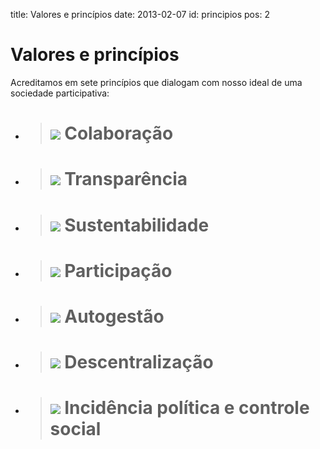 title: Valores e princípios
date: 2013-02-07
id: principios
pos: 2

Valores e princípios
====================

Acreditamos em sete princípios que dialogam com nosso ideal de uma sociedade participativa:

 * > ![][colab] Colaboração
   > ======================

 * > ![][trans] Transparência
   > ========================

 * > ![][sust]  Sustentabilidade
   > ===========================

 * > ![][part]  Participação
   > =======================

 * > ![][auto]  Autogestão
   > =====================

 * > ![][desc]  Descentralização
   > ===========================

 * > ![][socio] Incidência política e controle social
   > ================================================


[colab]: /static/images/sobre/principios/colaboracao.png
[trans]: /static/images/sobre/principios/transparencia.png
[sust]: /static/images/sobre/principios/sustentabilidade.png
[part]: /static/images/sobre/principios/participacao.png
[auto]: /static/images/sobre/principios/autogestao.png
[desc]: /static/images/sobre/principios/descentralizacao.png
[socio]: /static/images/sobre/principios/incidencia_politica.png
